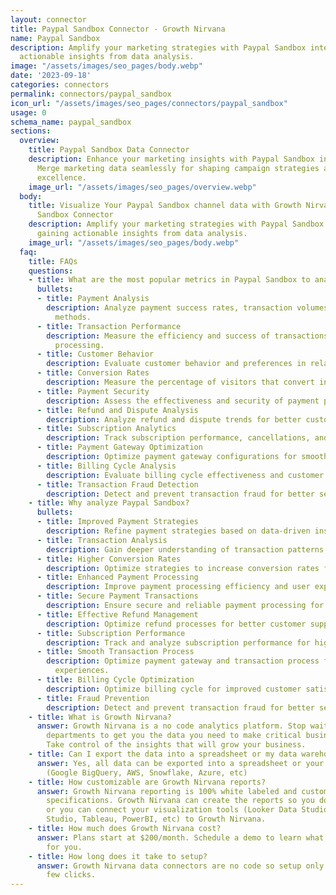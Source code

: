 ```yaml
---
layout: connector
title: Paypal Sandbox Connector - Growth Nirvana
name: Paypal Sandbox
description: Amplify your marketing strategies with Paypal Sandbox integration, gaining
  actionable insights from data analysis.
image: "/assets/images/seo_pages/body.webp"
date: '2023-09-18'
categories: connectors
permalink: connectors/paypal_sandbox
icon_url: "/assets/images/seo_pages/connectors/paypal_sandbox"
usage: 0
schema_name: paypal_sandbox
sections:
  overview:
    title: Paypal Sandbox Data Connector
    description: Enhance your marketing insights with Paypal Sandbox integration.
      Merge marketing data seamlessly for shaping campaign strategies and operational
      excellence.
    image_url: "/assets/images/seo_pages/overview.webp"
  body:
    title: Visualize Your Paypal Sandbox channel data with Growth Nirvana's Paypal
      Sandbox Connector
    description: Amplify your marketing strategies with Paypal Sandbox integration,
      gaining actionable insights from data analysis.
    image_url: "/assets/images/seo_pages/body.webp"
  faq:
    title: FAQs
    questions:
    - title: What are the most popular metrics in Paypal Sandbox to analyze?
      bullets:
      - title: Payment Analysis
        description: Analyze payment success rates, transaction volumes, and payment
          methods.
      - title: Transaction Performance
        description: Measure the efficiency and success of transactions and payment
          processing.
      - title: Customer Behavior
        description: Evaluate customer behavior and preferences in relation to payments.
      - title: Conversion Rates
        description: Measure the percentage of visitors that convert into paying customers.
      - title: Payment Security
        description: Assess the effectiveness and security of payment processing.
      - title: Refund and Dispute Analysis
        description: Analyze refund and dispute trends for better customer support.
      - title: Subscription Analytics
        description: Track subscription performance, cancellations, and renewal rates.
      - title: Payment Gateway Optimization
        description: Optimize payment gateway configurations for smoother transactions.
      - title: Billing Cycle Analysis
        description: Evaluate billing cycle effectiveness and customer satisfaction.
      - title: Transaction Fraud Detection
        description: Detect and prevent transaction fraud for better security.
    - title: Why analyze Paypal Sandbox?
      bullets:
      - title: Improved Payment Strategies
        description: Refine payment strategies based on data-driven insights.
      - title: Transaction Analysis
        description: Gain deeper understanding of transaction patterns and trends.
      - title: Higher Conversion Rates
        description: Optimize strategies to increase conversion rates for payments.
      - title: Enhanced Payment Processing
        description: Improve payment processing efficiency and user experience.
      - title: Secure Payment Transactions
        description: Ensure secure and reliable payment processing for customers.
      - title: Effective Refund Management
        description: Optimize refund processes for better customer support.
      - title: Subscription Performance
        description: Track and analyze subscription performance for higher revenue.
      - title: Smooth Transaction Process
        description: Optimize payment gateway and transaction process for smoother
          experiences.
      - title: Billing Cycle Optimization
        description: Optimize billing cycle for improved customer satisfaction.
      - title: Fraud Prevention
        description: Detect and prevent transaction fraud for better security measures.
    - title: What is Growth Nirvana?
      answer: Growth Nirvana is a no code analytics platform. Stop waiting for other
        departments to get you the data you need to make critical business decisions.
        Take control of the insights that will grow your business.
    - title: Can I export the data into a spreadsheet or my data warehouse?
      answer: Yes, all data can be exported into a spreadsheet or your data warehouse
        (Google BigQuery, AWS, Snowflake, Azure, etc)
    - title: How customizable are Growth Nirvana reports?
      answer: Growth Nirvana reporting is 100% white labeled and customized to your
        specifications. Growth Nirvana can create the reports so you don’t have to
        or you can connect your visualization tools (Looker Data Studio/Google Data
        Studio, Tableau, PowerBI, etc) to Growth Nirvana.
    - title: How much does Growth Nirvana cost?
      answer: Plans start at $200/month. Schedule a demo to learn what plan is best
        for you.
    - title: How long does it take to setup?
      answer: Growth Nirvana data connectors are no code so setup only requires a
        few clicks.
---
```

